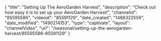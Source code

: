 {
    "title": "Setting Up The AeroGarden Harvest",
    "description": "Check out how easy it is to set up your AeroGarden Harvest!",
    "channelid": "85595586",
    "videoid": "85591129",
    "date_created": "1488322559",
    "date_modified": "1490214153",
    "type": "captivate",
    "layout": "channelVideo",
    "url": "\/seasonal\/setting-up-the-aerogarden-harvest\/85595586-85591129"
}